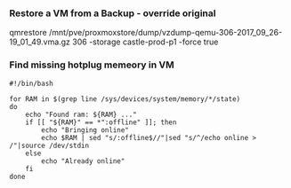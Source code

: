 ### Restore a VM from a Backup - override original
qmrestore /mnt/pve/proxmoxstore/dump/vzdump-qemu-306-2017_09_26-19_01_49.vma.gz 306 -storage castle-prod-p1 -force true

### Find missing hotplug memeory in VM
```
#!/bin/bash

for RAM in $(grep line /sys/devices/system/memory/*/state)
do
    echo "Found ram: ${RAM} ..."
    if [[ "${RAM}" == *":offline" ]]; then
        echo "Bringing online"
        echo $RAM | sed "s/:offline$//"|sed "s/^/echo online > /"|source /dev/stdin
    else
        echo "Already online"
    fi
done
```

